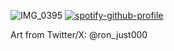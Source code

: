 ![IMG_0395](https://github.com/user-attachments/assets/7f5ec325-0711-48f2-ab1d-7a7e5f20e45f)
 [![spotify-github-profile](https://spotify-github-profile.kittinanx.com/api/view?uid=31e6csyf65wf7ofxvi7deegzyucy&cover_image=false&theme=default&show_offline=true&background_color=121212&interchange=false&profanity=true&bar_color=1a0a52&bar_color_cover=false)](https://spotify-github-profile.kittinanx.com/api/view?uid=31e6csyf65wf7ofxvi7deegzyucy&redirect=true)

Art from Twitter/X: @ron_just000 



